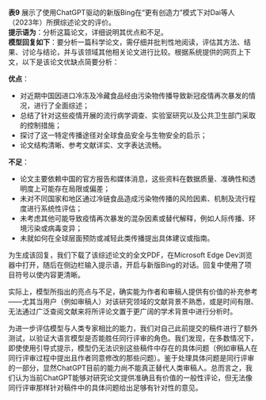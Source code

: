 **表9** 展示了使用ChatGPT驱动的新版Bing在“更有创造力”模式下对Dai等人（2023年）所撰综述论文的评价。  
**提示语为**：分析这篇论文，详细说明其优点和不足。  
**模型回复如下**：要分析一篇科学论文，需仔细并批判性地阅读，评估其方法、结果、讨论与结论，并与该领域其他相关论文进行比较。根据系统提供的网页上下文，以下是该论文优缺点简要分析：  

**优点**：  
- 对近期中国因进口冷冻及冷藏食品经由污染物传播导致新冠疫情再次暴发的情况，进行了全面综述；  
- 总结了针对这些疫情开展的流行病学调查、实验室研究以及公共卫生部门采取的控制措施；  
- 探讨了这一特定传播途径对全球食品安全与生物安全的启示；  
- 论文结构清晰、参考文献详实、文字表达流畅。  

**不足**：  
- 论文主要依赖中国的官方报告和媒体消息，这些资料在数据质量、准确性和透明度上可能存在局限或偏差；  
- 未对不同国家和地区通过冷链食品造成污染物传播的风险因素、机制及流行程度进行系统性评估；  
- 未考虑其他可能导致疫情再次暴发的混杂因素或替代解释，例如人际传播、环境污染或病毒变异；  
- 未就如何在全球层面预防或减轻此类传播提出具体建议或指南。  

为生成该回复，我们下载了该综述论文的全文PDF，在Microsoft Edge Dev浏览器中打开，随后在侧边栏输入提示语，开启与新版Bing的对话。回复中使用了项目符号以使内容更清晰。  

实际上，模型所指出的亮点与不足，确实能为作者和审稿人提供有价值的补充参考——尤其当用户（例如审稿人）对该研究领域的文献背景不熟悉，或是时间有限、无法通过广泛查阅文献来将所评论文置于更广阔的学术背景中进行分析时。  

为进一步评估模型与人类专家相比的能力，我们对自己此前提交的稿件进行了额外测试，以验证大语言模型是否能胜任同行评审的角色。我们发现，在多数情况下，即使使用引导式提示，模型仍无法识别这些稿件中存在的具体问题（例如审稿人在同行评审过程中提出且作者同意修改的那些问题）。鉴于处理具体问题是同行评审的一部分，显然ChatGPT目前的能力尚不能真正替代人类审稿人。总而言之，我们认为当前ChatGPT能够对研究论文提供准确且有价值的一般性评论，但无法像同行评审那样针对稿件中的具体问题给出足够有针对性的意见。
